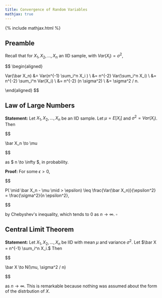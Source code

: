 ```yaml
---
title: Convergence of Random Variables
mathjax: true
---
```


{% include mathjax.html %}

## Preamble

Recall that for $X_1, X_2, ..., X_n$ an IID sample, with $Var(X_i) = \sigma^2$, 

$$
\begin{aligned}

 Var(\bar X_n) &= Var(n^{-1} \sum_i^n X_i ) \\
 &= n^{-2} Var(\sum_i^n X_i) \\
 &= n^{-2} \sum_i^n Var(X_i) \\
 &= n^{-2} (n \sigma^2) \\
 &= \sigma^2 / n.

\end{aligned}
$$

## Law of Large Numbers

**Statement:** Let $X_1, X_2, ..., X_n$ be an IID sample. Let $\mu = E[X_i]$ and $\sigma^2 = Var(X_i)$. Then 

$$

 \bar X_n \to \mu 

$$

 as $ n \to \infty $, in probability.

**Proof:** For some $\epsilon > 0$, 

$$

 P( \mid \bar X_n - \mu \mid  > \epsilon) \leq \frac{Var(\bar X_n)}{\epsilon^2} = \frac{\sigma^2}{n \epsilon^2}, 

$$

 by Chebyshev's inequality, which tends to $0$ as $n \to \infty$. $\square$

## Central Limit Theorem

**Statement:** Let $X_1, X_2, ..., X_n$ be IID with mean $\mu$ and variance $\sigma^2$. Let $\bar X = n^{-1} \sum_i^n X_i.$ Then 

$$

 \bar X \to N(\mu, \sigma^2 / n)

$$

 as $n \to \infty$. This is remarkable because nothing was assumed about the form of the distrbution of $X$. 